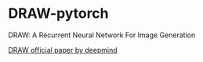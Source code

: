 # DRAW-pytorch
DRAW: A Recurrent Neural Network For Image Generation

[DRAW official paper by deepmind](https://arxiv.org/pdf/1502.04623.pdf)
